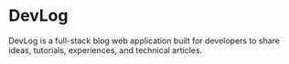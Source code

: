 # DevLog

DevLog is a full-stack blog web application built for developers to share ideas, tutorials, experiences, and technical articles.
